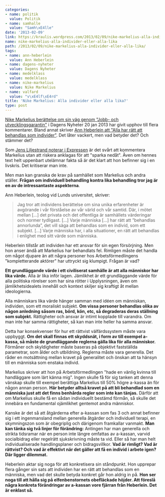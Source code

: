 ```yaml
---
categories:
- name: politik
  value: Politik
- name: samhalle
  value: "Samh\xE4lle"
date: '2013-02-09'
link: https://kraulis.wordpress.com/2013/02/09/nike-markelius-alla-individer-eller-alla-lika/
name: nike-markelius-alla-individer-eller-alla-lika
path: /2013/02/09/nike-markelius-alla-individer-eller-alla-lika/
tags:
- name: ann-heberlein
  value: Ann Heberlein
- name: dagens-nyheter
  value: Dagens Nyheter
- name: medelklass
  value: medelklass
- name: nike-markelius
  value: Nike Markelius
- name: valfard
  value: "v\xE4lf\xE4rd"
title: 'Nike Markelius: Alla individer eller alla lika?'
type: post
---
```

[Nike Markelius berättelse om sin väg genom "Jobb- och utvecklingsgarantin"](http://www.dn.se/kultur-noje/debatt-essa/tonen-i-brevet-ar-hotfull-nu-ar-jag-kallad) i Dagens Nyheter 20 jan 2013 har givit upphov till flera kommentarer. Bland annat skriver [Ann Heberlein att "Alla har rätt att behandlas som individer"](http://www.dn.se/kultur-noje/debatt-essa/anna-heberlein-alla-har-ratt-att-behandlas-som-individer). Det låter vackert, men vad betyder det? Och stämmer det?

Som [Jens Liljestrand noterar i Expressen](http://www.expressen.se/kultur/myrstackarna/) är det svårt att kommentera Markelius utan att riskera anklagas för att "sparka nedåt". Även om hennes text helt uppenbart utelämnar fakta så är det klart att hon befinner sig i en livskris. Det kritiserar man inte.

Men man kan granska de krav på samhället som Markelius och andra ställer. **Frågan om individuell behandling kontra lika behandling tror jag är en av de intressantaste aspekterna**.



Ann Heberlein, teolog vid Lunds universitet, skriver:

> Jag tror att individens berättelse om sina unika erfarenheter är avgörande i vår förståelse av vår värld och vår samtid. Där, i mötet mellan [...] det privata och det offentliga är samhällets värderingar och normer tydligast. [...] Varje människa [...] har rätt att ”behandlas annorlunda”, det vill säga att behandlas som en individ, som ett subjekt. [...] Varje människa har, i alla situationer, en rätt att behandlas i enlighet med sitt värde som människa.

Heberlein tillstår att individen har ett ansvar för sin egen försörjning. Men hon anser ändå att Markelius har behandlats fel. Rimligen måste det handla om något djupare än att några personer hos Arbetsförmedlingens "kompletterande aktörer" har uttryckt sig klumpigt. Frågan är vad?

**Ett grundläggande värde i ett civiliserat samhälle är att alla människor har lika värde.** Alla är lika inför lagen. Jämlikhet är ett grundläggande värde för alla politiska rörelser som har sina rötter i Upplysningen, även om jämlikhetsidealets innehåll och kontext skiljer sig kraftigt åt mellan ideologierna.

Alla människars lika värde hänger samman med idéen om människan, individen, som ett moraliskt subjekt. **Om vissa personer behandlas olika av någon anledning såsom ras, börd, kön, etc, så degraderas deras ställning som subjekt.** Rättigheter och ansvar är intimt kopplade till varandra. Om man inte har samma rättigheter, så kan man inte heller ha samma ansvar.

Detta har konsekvenser för hur ett rättvist välfärdssystem måste vara uppbyggt. **Om det skall finnas ett skyddsnät, i form av till exempel a-kassa, så måste de grundläggande reglerna gälla lika för alla människor.** Förmåner och skyldigheter måste baseras på objektivt fastställda parametrar, som ålder och utbildning. Reglerna måste vara generella. Det råder en motsättning mellan kravet på generalitet och önskan att ta hänsyn till en människa som enstaka individ.

Markelius skriver att hon på Arbetsförmedlingen "hade en vänlig kvinna till handläggare som lärt känna mig". Ingen skulle få för sig tanken att denna vänskap skulle till exempel berättiga Markelius till 50% högre a-kassa än för någon annan person. **Här betyder alltså kravet på att bli behandlad som en människa just att det finns benhårda regler som inte kan tänjas.** Därför att om Markelius skulle få en sådan individuellt bestämd förmån, så skulle det innebära en fundamental ojämlikhet gentemot andra människor.

Kanske är det så att åtgärderna efter a-kassan som fas 3 och annat befinner sig i ett ingenmansland mellan generella åtgärder och individuell terapi, en skymningszon som är obegriplig och därigenom framkallar vanmakt. **Man kan tänka sig två linjer för förändring:** Antingen har man generella och strikta tidsramar när en person inte längre omfattas av a-kassan, varvid socialbidrag eller regelrätt sjukskrivning måste ta vid. Eller så har man helt individualiserade handlingsplaner och bidragsvillkor. **Vad är rimligt? Vad är rättvist? Och vad är effektivt när det gäller att få en individ i arbete igen? Där ligger dilemmat.**

Heberlein aktar sig noga för att konkretisera sin ståndpunkt. Hon upprepar flera gånger sin sats att individen har en rätt att behandlas som en människa, men vad det skulle betyda konkret går hon aldrig in på. **Hon ser noga till att hålla sig på elfenbenstornets obefläckade höjder. Att föreslå några konkreta förändringar av a-kassan vore fjärran från Heberlein. Det är enklast så.**

